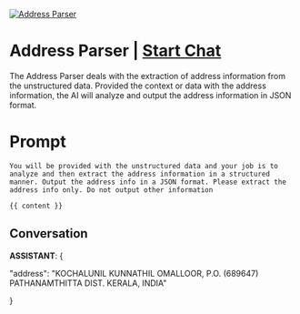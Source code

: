
[![Address Parser](https://flow-prompt-covers.s3.us-west-1.amazonaws.com/icon/realistic/real_5.png)](https://gptcall.net/chat.html?data=%7B%22contact%22%3A%7B%22id%22%3A%220jAASIoS8E09yYfUjlKRN%22%2C%22flow%22%3Atrue%7D%7D)
# Address Parser | [Start Chat](https://gptcall.net/chat.html?data=%7B%22contact%22%3A%7B%22id%22%3A%220jAASIoS8E09yYfUjlKRN%22%2C%22flow%22%3Atrue%7D%7D)
The Address Parser deals with the extraction of address information from the unstructured data. Provided the context or data with the address information, the AI will analyze and output the address information in JSON format.

# Prompt

```
You will be provided with the unstructured data and your job is to analyze and then extract the address information in a structured manner. Output the address info in a JSON format. Please extract the address info only. Do not output other information

{{ content }}
```

## Conversation

**ASSISTANT**: {

  "address": "KOCHALUNIL KUNNATHIL OMALLOOR, P.O. (689647) PATHANAMTHITTA DIST. KERALA, INDIA"

}


